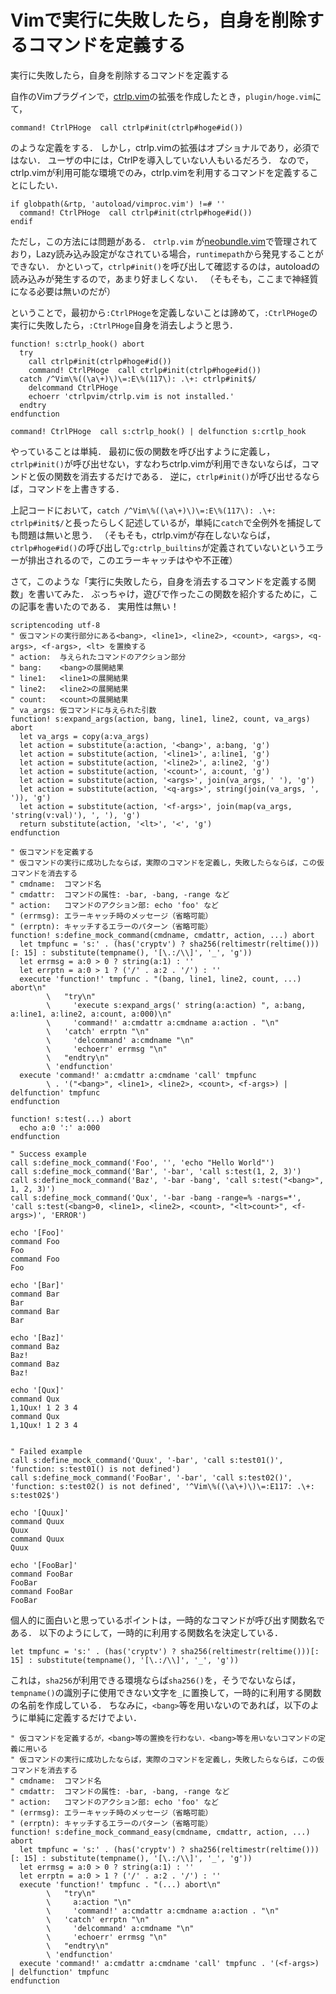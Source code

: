 Vimで実行に失敗したら，自身を削除するコマンドを定義する
=======================================================

実行に失敗したら，自身を削除するコマンドを定義する

自作のVimプラグインで，[ctrlp.vim](https://github.com/ctrlpvim/ctrlp.vim)の拡張を作成したとき，```plugin/hoge.vim```にて，

```vim
command! CtrlPHoge  call ctrlp#init(ctrlp#hoge#id())
```

のような定義をする．
しかし，ctrlp.vimの拡張はオプショナルであり，必須ではない．
ユーザの中には，CtrlPを導入していない人もいるだろう．
なので，ctrlp.vimが利用可能な環境でのみ，ctrlp.vimを利用するコマンドを定義することにしたい．

```vim
if globpath(&rtp, 'autoload/vimproc.vim') !=# ''
  command! CtrlPHoge  call ctrlp#init(ctrlp#hoge#id())
endif
```

ただし，この方法には問題がある．
```ctrlp.vim``` が[neobundle.vim](https://github.com/Shougo/neobundle.vim)で管理されており，Lazy読み込み設定がなされている場合，```runtimepath```から発見することができない．
かといって，```ctrlp#init()```を呼び出して確認するのは，autoloadの読み込みが発生するので，あまり好ましくない．
（そもそも，ここまで神経質になる必要は無いのだが）

ということで，最初から```:CtrlPHoge```を定義しないことは諦めて，```:CtrlPHoge```の実行に失敗したら，```:CtrlPHoge```自身を消去しようと思う．

```vim
function! s:ctrlp_hook() abort
  try
    call ctrlp#init(ctrlp#hoge#id())
    command! CtrlPHoge  call ctrlp#init(ctrlp#hoge#id())
  catch /^Vim\%((\a\+)\)\=:E\%(117\): .\+: ctrlp#init$/
    delcommand CtrlPHoge
    echoerr 'ctrlpvim/ctrlp.vim is not installed.'
  endtry
endfunction

command! CtrlPHoge  call s:ctrlp_hook() | delfunction s:crtlp_hook
```

やっていることは単純．
最初に仮の関数を呼び出すように定義し，```ctrlp#init()```が呼び出せない，すなわちctrlp.vimが利用できないならば，コマンドと仮の関数を消去するだけである．
逆に，```ctrlp#init()```が呼び出せるならば，コマンドを上書きする．

上記コードにおいて，```catch /^Vim\%((\a\+)\)\=:E\%(117\): .\+: ctrlp#init$/```と長ったらしく記述しているが，単純に```catch```で全例外を捕捉しても問題は無いと思う．
（そもそも，ctrlp.vimが存在しないならば，```ctrlp#hoge#id()```の呼び出しで```g:ctrlp_builtins```が定義されていないというエラーが排出されるので，このエラーキャッチはやや不正確）

さて，このような「実行に失敗したら，自身を消去するコマンドを定義する関数」を書いてみた．
ぶっちゃけ，遊びで作ったこの関数を紹介するために，この記事を書いたのである．
実用性は無い！

```vim
scriptencoding utf-8
" 仮コマンドの実行部分にある<bang>, <line1>, <line2>, <count>, <args>, <q-args>, <f-args>, <lt> を置換する
" action:  与えられたコマンドのアクション部分
" bang:    <bang>の展開結果
" line1:   <line1>の展開結果
" line2:   <line2>の展開結果
" count:   <count>の展開結果
" va_args: 仮コマンドに与えられた引数
function! s:expand_args(action, bang, line1, line2, count, va_args) abort
  let va_args = copy(a:va_args)
  let action = substitute(a:action, '<bang>', a:bang, 'g')
  let action = substitute(action, '<line1>', a:line1, 'g')
  let action = substitute(action, '<line2>', a:line2, 'g')
  let action = substitute(action, '<count>', a:count, 'g')
  let action = substitute(action, '<args>', join(va_args, ' '), 'g')
  let action = substitute(action, '<q-args>', string(join(va_args, ', ')), 'g')
  let action = substitute(action, '<f-args>', join(map(va_args, 'string(v:val)'), ', '), 'g')
  return substitute(action, '<lt>', '<', 'g')
endfunction

" 仮コマンドを定義する
" 仮コマンドの実行に成功したならば，実際のコマンドを定義し，失敗したらならば，この仮コマンドを消去する
" cmdname:  コマンド名
" cmdattr:  コマンドの属性: -bar, -bang, -range など
" action:   コマンドのアクション部: echo 'foo' など
" (errmsg): エラーキャッチ時のメッセージ（省略可能）
" (errptn): キャッチするエラーのパターン（省略可能）
function! s:define_mock_command(cmdname, cmdattr, action, ...) abort
  let tmpfunc = 's:' . (has('cryptv') ? sha256(reltimestr(reltime()))[: 15] : substitute(tempname(), '[\.:/\\]', '_', 'g'))
  let errmsg = a:0 > 0 ? string(a:1) : ''
  let errptn = a:0 > 1 ? ('/' . a:2 . '/') : ''
  execute 'function!' tmpfunc . "(bang, line1, line2, count, ...) abort\n"
        \   "try\n"
        \     'execute s:expand_args(' string(a:action) ", a:bang, a:line1, a:line2, a:count, a:000)\n"
        \     'command!' a:cmdattr a:cmdname a:action . "\n"
        \   'catch' errptn "\n"
        \     'delcommand' a:cmdname "\n"
        \     'echoerr' errmsg "\n"
        \   "endtry\n"
        \ 'endfunction'
  execute 'command!' a:cmdattr a:cmdname 'call' tmpfunc
        \ . '("<bang>", <line1>, <line2>, <count>, <f-args>) | delfunction' tmpfunc
endfunction

function! s:test(...) abort
  echo a:0 ':' a:000
endfunction

" Success example
call s:define_mock_command('Foo', '', 'echo "Hello World"')
call s:define_mock_command('Bar', '-bar', 'call s:test(1, 2, 3)')
call s:define_mock_command('Baz', '-bar -bang', 'call s:test("<bang>", 1, 2, 3)')
call s:define_mock_command('Qux', '-bar -bang -range=% -nargs=*', 'call s:test(<bang>0, <line1>, <line2>, <count>, "<lt>count>", <f-args>)', 'ERROR')

echo '[Foo]'
command Foo
Foo
command Foo
Foo

echo '[Bar]'
command Bar
Bar
command Bar
Bar

echo '[Baz]'
command Baz
Baz!
command Baz
Baz!

echo '[Qux]'
command Qux
1,1Qux! 1 2 3 4
command Qux
1,1Qux! 1 2 3 4


" Failed example
call s:define_mock_command('Quux', '-bar', 'call s:test01()', 'function: s:test01() is not defined')
call s:define_mock_command('FooBar', '-bar', 'call s:test02()', 'function: s:test02() is not defined', '^Vim\%((\a\+)\)\=:E117: .\+: s:test02$')

echo '[Quux]'
command Quux
Quux
command Quux
Quux

echo '[FooBar]'
command FooBar
FooBar
command FooBar
FooBar
```

個人的に面白いと思っているポイントは，一時的なコマンドが呼び出す関数名である．
以下のようにして，一時的に利用する関数名を決定している．

```vim
let tmpfunc = 's:' . (has('cryptv') ? sha256(reltimestr(reltime()))[: 15] : substitute(tempname(), '[\.:/\\]', '_', 'g'))
```

これは，```sha256```が利用できる環境ならば```sha256()```を，そうでないならば，```tempname()```の識別子に使用できない文字を```_```に置換して，一時的に利用する関数の名前を作成している．
ちなみに，```<bang>```等を用いないのであれば，以下のように単純に定義するだけでよい．

```vim
" 仮コマンドを定義するが，<bang>等の置換を行わない．<bang>等を用いないコマンドの定義に用いる
" 仮コマンドの実行に成功したならば，実際のコマンドを定義し，失敗したらならば，この仮コマンドを消去する
" cmdname:  コマンド名
" cmdattr:  コマンドの属性: -bar, -bang, -range など
" action:   コマンドのアクション部: echo 'foo' など
" (errmsg): エラーキャッチ時のメッセージ（省略可能）
" (errptn): キャッチするエラーのパターン（省略可能）
function! s:define_mock_command_easy(cmdname, cmdattr, action, ...) abort
  let tmpfunc = 's:' . (has('cryptv') ? sha256(reltimestr(reltime()))[: 15] : substitute(tempname(), '[\.:/\\]', '_', 'g'))
  let errmsg = a:0 > 0 ? string(a:1) : ''
  let errptn = a:0 > 1 ? ('/' . a:2 . '/') : ''
  execute 'function!' tmpfunc . "(...) abort\n"
        \   "try\n"
        \     a:action "\n"
        \     'command!' a:cmdattr a:cmdname a:action . "\n"
        \   'catch' errptn "\n"
        \     'delcommand' a:cmdname "\n"
        \     'echoerr' errmsg "\n"
        \   "endtry\n"
        \ 'endfunction'
  execute 'command!' a:cmdattr a:cmdname 'call' tmpfunc . '(<f-args>) | delfunction' tmpfunc
endfunction
```
